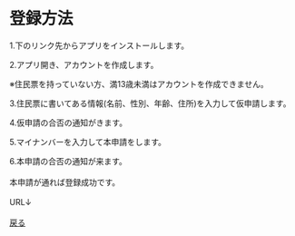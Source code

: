 # 登録方法
1.下のリンク先からアプリをインストールします。  

2.アプリ開き、アカウントを作成します。  

※住民票を持っていない方、満13歳未満はアカウントを作成できません。  

3.住民票に書いてある情報(名前、性別、年齢、住所)を入力して仮申請します。  

4.仮申請の合否の通知がきます。  

5.マイナンバーを入力して本申請をします。  

6.本申請の合否の通知が来ます。<br><br>
本申請が通れば登録成功です。<br><br>
URL↓
<br><br>
[戻る](https://16-2505-058-4.github.io/app/index)
